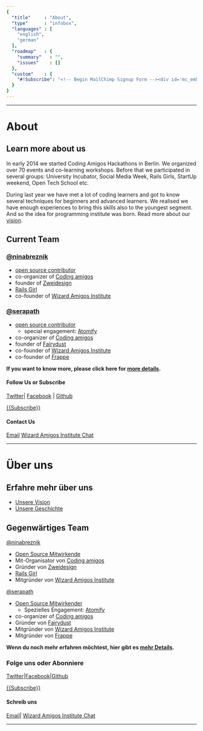 ```yaml
---
{
  "title"     : "About",
  "type"      : "infobox",
  "languages" : [
    "english",
    "german"
  ],
  "roadmap"   : {
    "summary"   : "",
    "issues"    : []
  },
  "custom"    : {
    "#!Subscribe": "<!-- Begin MailChimp Signup Form --><div id='mc_embed_signup'><form action='//institute.us10.list-manage.com/subscribe/post?u=bd13e8f9c3477f7fc74c55030&amp;id=6feca0b2d4' method='post' id='mc-embedded-subscribe-form' name='mc-embedded-subscribe-form' class='validate' target='_blank' novalidate><div id='mc_embed_signup_scroll'><input type='email' value='' name='EMAIL' class='email' id='mce-EMAIL' placeholder='email address' required><!-- real people should not fill this in and expect good things - do not remove this or risk form bot signups--><div style='position: absolute; left: -5000px;'><input type='text' name='b_bd13e8f9c3477f7fc74c55030_6feca0b2d4' tabindex='-1' value=''></div><div class='clear'><input type='submit' value='Subscribe' name='subscribe' id='mc-embedded-subscribe' class='button'></div></div></form></div><!--End mc_embed_signup-->"
  }
}
---
```


---
[](@english)
# About

## Learn more about us
In early 2014 we started Coding Amigos Hackathons in Berlin. We organized over 70 events and co-learning workshops. Before that we participated in several groups: University Incubator, Social Media Week, Rails Girls, StartUp weekend, Open Tech School etc.

During last year we have met a lot of coding learners and got to know several techniques for beginners and advanced learners. We realised we have enough experiences to bring this skills also to the youngest segment. And so the idea for programming institute was born. Read more about our [vision](https://github.com/wizardamigosinstitute/organization/blob/master/CONTENT/manifest.markdown).

## Current Team
### [@ninabreznik](https://twitter.com/ninabreznik)
  * [open source contributor](https://github.com/ninabreznik)
  * co-organizer of [Coding amigos](http://www.meetup.com/CodingAmigos/)
  * founder of [Zweidesign](http://zweidesign.co/)
  * [Rails Girl](http://railsgirlsberlin.de/)
  * co-founder of [Wizard Amigos Institute](http://wizard.amigos.institute/)

### [@serapath](https://twitter.com/serapath)
* [open source contributor](https://github.com/serapath)
  * special engagement: [Atomify](https://github.com/atomify/atomify)
* co-organizer of [Coding amigos](http://www.meetup.com/CodingAmigos/)
* founder of [Fairydust](http://fairydust.agency)
* co-founder of [Wizard Amigos Institute](http://wizard.amigos.institute/)
* co-founder of [Frappe](http://frappe-rheinmain.de/)

**If you want to know more, please click here for [more details](https://github.com/wizardamigosinstitute/organisation/blob/master/README.md).**

#### Follow Us or Subscribe
[Twitter](https://twitter.com/wizardamigos)| [Facebook](https://www.facebook.com/wizardamigos) | [Github](https://github.com/wizardamigosinstitute)

[{{Subscribe}}](#!Subscribe)

#### Contact Us
[Email](mailto:wizard@amigos.institute) [Wizard Amigos Institute Chat](https://gitter.im/wizardamigosinstitute/chat)

[//]: # (@TODO: add "Impressum", "Address", "TaxNo.", ...)

---
[](@german)
# Über uns

## Erfahre mehr über uns
* [Unsere Vision](https://github.com/wizardamigosinstitute/organization/blob/master/CONTENT/manifest.markdown)
* [Unsere Geschichte](https://github.com/wizardamigosinstitute/organization/blob/master/CONTENT/story.markdown)

## Gegenwärtiges Team
[@ninabreznik](https://twitter.com/ninabreznik)
  * [Open Source Mitwirkende](https://github.com/ninabreznik)
  * Mit-Organisator von [Coding amigos](http://www.meetup.com/CodingAmigos/)
  * Gründer von [Zweidesign](http://zweidesign.co/)
  * [Rails Girl](http://railsgirlsberlin.de/)
  * Mitgründer von [Wizard Amigos Institute](http://wizard.amigos.institute/)

[@serapath](https://twitter.com/serapath)
* [Open Source Mitwirkender](https://github.com/serapath)
  * Spezielles Engagement: [Atomify](https://github.com/atomify/atomify)
* co-organizer of [Coding amigos](http://www.meetup.com/CodingAmigos/)
* Gründer von [Fairydust](http://fairydust.agency)
* Mitgründer von [Wizard Amigos Institute](http://wizard.amigos.institute/)
* Mitgründer von [Frappe](http://frappe-rheinmain.de/)

**Wenn du noch mehr erfahren möchtest, hier gibt es [mehr Details](https://github.com/wizardamigosinstitute/organisation/blob/master/README.md).**

### Folge uns oder Abonniere
[Twitter](https://twitter.com/wizardamigos)|[Facebook](https://www.facebook.com/wizardamigos)|[Github](https://github.com/wizardamigosinstitute)

[{{Subscribe}}](#!Subscribe)

#### Schreib uns
[Email](mailto:wizard@amigos.institute)| [Wizard Amigos Institute Chat](https://gitter.im/wizardamigosinstitute/chat)

---
